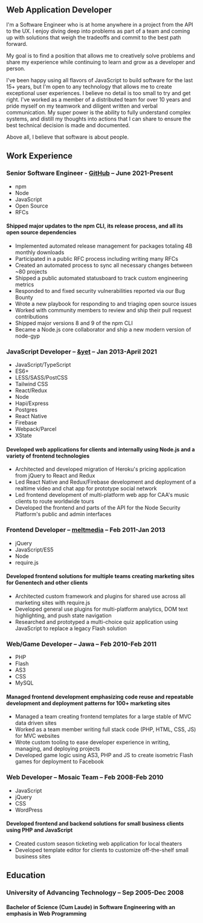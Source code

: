 ## Web Application Developer

I'm a Software Engineer who is at home anywhere in a project from the API to the UX. I enjoy diving deep into problems as part of a team and coming up with solutions that weigh the tradeoffs and commit to the best path forward.

My goal is to find a position that allows me to creatively solve problems and share my experience while continuing to learn and grow as a developer and person.

I've been happy using all flavors of JavaScript to build software for the last 15+ years, but I'm open to any technology that allows me to create exceptional user experiences. I believe no detail is too small to try and get right. I've worked as a member of a distributed team for over 10 years and pride myself on my teamwork and diligent written and verbal communication. My super power is the ability to fully understand complex systems, and distill my thoughts into actions that I can share to ensure the best technical decision is made and documented.

Above all, I believe that software is about people.

## Work Experience

### Senior Software Engineer - [GitHub](https://github.com) – June 2021-Present

<div class="skills">

- npm
- Node
- JavaScript
- Open Source
- RFCs

</div>

#### Shipped major updates to the npm CLI, its release process, and all its open source dependencies

- Implemented automated release management for packages totaling 4B monthly downloads
- Participated in a public RFC process including writing many RFCs
- Created an automated process to sync all necessary changes between ~80 projects
- Shipped a public automated statusboard to track custom engineering metrics
- Responded to and fixed security vulnerabilities reported via our Bug Bounty
- Wrote a new playbook for responding to and triaging open source issues
- Worked with community members to review and ship their pull request contributions
- Shipped major versions 8 and 9 of the npm CLI
- Became a Node.js core collaborator and ship a new modern version of node-gyp

### JavaScript Developer – [&yet](https://andyet.com) – Jan 2013-April 2021

<div class="skills">

- JavaScript/TypeScript
- ES6+
- LESS/SASS/PostCSS
- Tailwind CSS
- React/Redux
- Node
- Hapi/Express
- Postgres
- React Native
- Firebase
- Webpack/Parcel
- XState

</div>

#### Developed web applications for clients and internally using Node.js and a variety of frontend technologies

- Architected and developed migration of Heroku's pricing application from jQuery to React and Redux
- Led React Native and Redux/Firebase development and deployment of a realtime video and chat app for prototype social network
- Led frontend development of multi-platform web app for CAA's music clients to route worldwide tours
- Developed the frontend and parts of the API for the Node Security Platform's public and admin interfaces

### Frontend Developer – [meltmedia](https://meltmedia.com) – Feb 2011-Jan 2013

<div class="skills">

- jQuery
- JavaScript/ES5
- Node
- require.js

</div>

#### Developed frontend solutions for multiple teams creating marketing sites for Genentech and other clients

- Architected custom framework and plugins for shared use across all marketing sites with require.js
- Developed general use plugins for multi-platform analytics, DOM text highlighting, and push state navigation
- Researched and prototyped a multi-choice quiz application using JavaScript to replace a legacy Flash solution

### Web/Game Developer – Jawa – Feb 2010-Feb 2011

<div class="skills">

- PHP
- Flash
- AS3
- CSS
- MySQL

</div>

#### Managed frontend development emphasizing code reuse and repeatable development and deployment patterns for 100+ marketing sites

- Managed a team creating frontend templates for a large stable of MVC data driven sites
- Worked as a team member writing full stack code (PHP, HTML, CSS, JS) for MVC websites
- Wrote custom tooling to ease developer experience in writing, managing, and deploying projects
- Developed game logic using AS3, PHP and JS to create isometric Flash games for deployment to Facebook

### Web Developer – Mosaic Team – Feb 2008-Feb 2010

<div class="skills">

- JavaScript
- jQuery
- CSS
- WordPress

</div>

#### Developed frontend and backend solutions for small business clients using PHP and JavaScript

- Created custom season ticketing web application for local theaters
- Developed template editor for clients to customize off-the-shelf small business sites

## Education

### University of Advancing Technology – Sep 2005-Dec 2008

#### Bachelor of Science (Cum Laude) in Software Engineering with an emphasis in Web Programming

